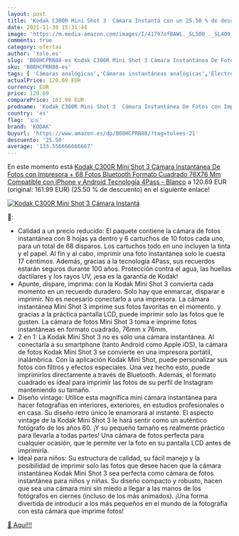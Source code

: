 ```yaml
---
layout: post
title: 'Kodak C300R Mini Shot 3  Cámara Instantá con un 25.50 % de descuento'
date: 2021-11-30 15:31:44
image: 'https://m.media-amazon.com/images/I/41797ofBAWL._SL500_._SL400_.jpg'
comments: true
category: ofertas
author: 'tole.es'
slug: 'B08HCPRN88-es Kodak C300R Mini Shot 3 Cámara Instantánea De Fotos con...'
sku: 'B08HCPRN88-es'
tags: [ 'Cámaras analógicas','Cámaras instantáneas analógicas','Electrónica','Fotografía y videocámaras','iphone','kodak', ]
actualPrice: 120.69 EUR
currency: EUR
price: 120.69
comparePrice: 161.99 EUR
prodname: 'Kodak C300R Mini Shot 3  Cámara Instantánea De Fotos con Impresora + 68 Fotos  Bluetooth  Formato Cuadrado 76X76 Mm  Compatible con iPhone y Android  Tecnología 4Pass - Blanco'
country: 'es'
flag: '🇪🇸'
brand: 'KODAK'
buyurl: 'https://www.amazon.es/dp/B08HCPRN88/?tag=tolees-21'
descuento: '25.50'
average: '133.556666666667'
---
```


En este momento está [Kodak C300R Mini Shot 3  Cámara Instantánea De Fotos con Impresora + 68 Fotos  Bluetooth  Formato Cuadrado 76X76 Mm  Compatible con iPhone y Android  Tecnología 4Pass - Blanco](https://www.amazon.es/dp/B08HCPRN88/?tag=tolees-21) a 120.69 EUR (original: 161.99 EUR) (25.50 %  de descuento) en el siguiente enlace!

[![Kodak C300R Mini Shot 3  Cámara Instantá](https://m.media-amazon.com/images/I/41797ofBAWL._SL500_._SL400_.jpg)](https://www.amazon.es/dp/B08HCPRN88/?tag=tolees-21)

🔎:

- Calidad a un precio reducido: El paquete contiene la cámara de fotos instantánea con 8 hojas ya dentro y 6 cartuchos de 10 fotos cada uno, para un total de 68 disparos. Los cartuchos todo en uno incluyen la tinta y el papel. Al fin y al cabo, imprimir una foto instantánea solo le cuesta 17 céntimos. Además, gracias a la tecnología 4Pass, sus recuerdos estarán seguros durante 100 años. Protección contra el agua, las huellas dactilares y los rayos UV, ¡esa es la garantía de Kodak!
- Apunte, dispare, imprima: con la Kodak Mini Shot 3 convierta cada momento en un recuerdo duradero. Solo hay que enmarcar, disparar e imprimir. No es necesario conectarlo a una impresora. La cámara instantánea Mini Shot 3 imprime sus fotos favoritas en el momento. y gracias a la práctica pantalla LCD, puede imprimir solo las fotos que le gusten. La cámara de fotos Mini Shot 3 toma e imprime fotos instantáneas en formato cuadrado, 76mm x 76mm.
- 2 en 1: La Kodak Mini Shot 3 no es sólo una cámara instantánea. Al conectarla a su smartphone (tanto Android como Apple iOS), la cámara de fotos Kodak Mini Shot 3 se convierte en una impresora portátil, inalámbrica. Con la aplicación Kodak Mini Shot, puede personalizar sus fotos con filtros y efectos especiales. Una vez hecho esto, puede imprimirlos directamente a través de Bluetooth. Además, el formato cuadrado es ideal para imprimir las fotos de su perfil de Instagram manteniendo su tamaño.
- Diseño vintage: Utilice esta magnífica mini cámara instantánea para hacer fotografías en interiores, exteriores, en estudios profesionales o en casa. Su diseño retro único le enamorará al instante. El aspecto vintage de la Kodak Mini Shot 3 le hará sentir como un auténtico fotógrafo de los años 60. ¡Y su pequeño tamaño es realmente práctico para llevarla a todas partes! Una cámara de fotos perfecta para cualquier ocasión, que le permite ver la foto en su pantalla LCD antes de imprimirla.
- Ideal para niños: Su estructura de calidad, su fácil manejo y la posibilidad de imprimir solo las fotos que desee hacen que la cámara instantánea Kodak Mini Shot 3 sea perfecta como cámara de fotos instantánea para niños y niñas. Su diseño compacto y robusto, hacen que sea una cámara mini sin miedo a llegar a las manos de los fotógrafos en ciernes (incluso de los más animados). ¡Una forma divertida de introducir a los más pequeños en el mundo de la fotografía con esta cámara que imprime fotos!

[🛒 Aquí!!!](https://www.amazon.es/dp/B08HCPRN88/?tag=tolees-21)
